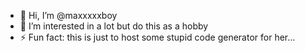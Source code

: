 - 👋 Hi, I’m @maxxxxxboy
- 👀 I’m interested in a lot but do this as a hobby
- ⚡ Fun fact: this is just to host some stupid code generator for her...
